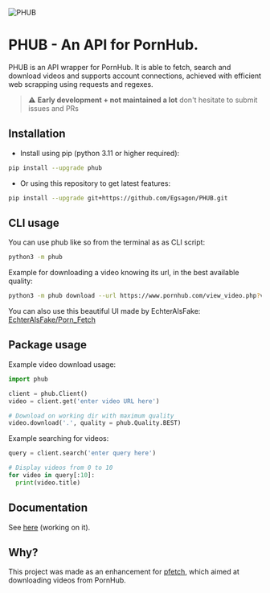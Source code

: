 ![PHUB](https://github.com/Egsagon/PHUB/blob/master/assets/banner.png)

# PHUB - An API for PornHub.
PHUB is an API wrapper for PornHub. It is able to fetch, search and download videos and supports account connections, achieved with efficient web scrapping using requests and regexes.

> :warning: **Early development + not maintained a lot** don't hesitate to submit issues and PRs

## Installation
- Install using pip (python 3.11 or higher required):
```sh
pip install --upgrade phub
```

- Or using this repository to get latest features:
```sh
pip install --upgrade git+https://github.com/Egsagon/PHUB.git
```

## CLI usage
You can use phub like so from the terminal as as CLI script:
```sh
python3 -m phub
```

Example for downloading a video knowing its url, in the best available quality:
```sh
python3 -m phub download --url https://www.pornhub.com/view_video.php?viewkey=xxx -q 'best'
```

You can also use this beautiful UI made by EchterAlsFake: [EchterAlsFake/Porn_Fetch](https://github.com/EchterAlsFake/Porn_Fetch)

## Package usage
Example video download usage:
```python
import phub

client = phub.Client()
video = client.get('enter video URL here')

# Download on working dir with maximum quality
video.download('.', quality = phub.Quality.BEST)
```

Example searching for videos:
```python
query = client.search('enter query here')

# Display videos from 0 to 10
for video in query[:10]:
  print(video.title)
```

## Documentation
See [here](https://phub.readthedocs.io) (working on it).

## Why?
This project was made as an enhancement for [pfetch](https://github.com/Egsagon/pornhub-fetch), which aimed at downloading videos from PornHub.
